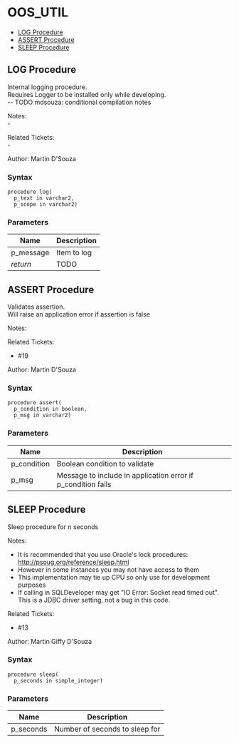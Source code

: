 # OOS_UTIL

- [LOG Procedure](#log)
- [ASSERT Procedure](#assert)
- [SLEEP Procedure](#sleep)








 
## <a name="log"></a>LOG Procedure


<p>
<p>Internal logging procedure.<br />Requires Logger to be installed only while developing.<br />-- TODO mdsouza: conditional compilation notes</p><p>Notes:<br /> -</p><p>Related Tickets:<br /> -</p>
</p>
Author: Martin D&#x27;Souza

### Syntax
```plsql
procedure log(
  p_text in varchar2,
  p_scope in varchar2)
```

 


### Parameters
Name | Description
--- | ---
p_message | Item to log
*return* | TODO
 
 





 
## <a name="assert"></a>ASSERT Procedure


<p>
<p>Validates assertion.<br />Will raise an application error if assertion is false</p><p>Notes:</p><p>Related Tickets:</p><ul>
<li>#19</li>
</ul>

</p>
Author: Martin D&#x27;Souza

### Syntax
```plsql
procedure assert(
  p_condition in boolean,
  p_msg in varchar2)
```

 


### Parameters
Name | Description
--- | ---
p_condition | Boolean condition to validate
p_msg | Message to include in application error if p_condition fails
 
 





 
## <a name="sleep"></a>SLEEP Procedure


<p>
<p>Sleep procedure for n seconds</p><p>Notes:</p><ul>
<li>It is recommended that you use Oracle&#39;s lock procedures: <a href="http://psoug.org/reference/sleep.html">http://psoug.org/reference/sleep.html</a></li>
<li>However in some instances you may not have access to them</li>
<li>This implementation may tie up CPU so only use for development purposes</li>
<li>If calling in SQLDeveloper may get &quot;IO Error: Socket read timed out&quot;. This is a JDBC driver setting, not a bug in this code.</li>
</ul>
<p>Related Tickets:</p><ul>
<li>#13</li>
</ul>

</p>
Author: Martin Giffy D&#x27;Souza

### Syntax
```plsql
procedure sleep(
  p_seconds in simple_integer)
```

 


### Parameters
Name | Description
--- | ---
p_seconds | Number of seconds to sleep for
 
 





 
